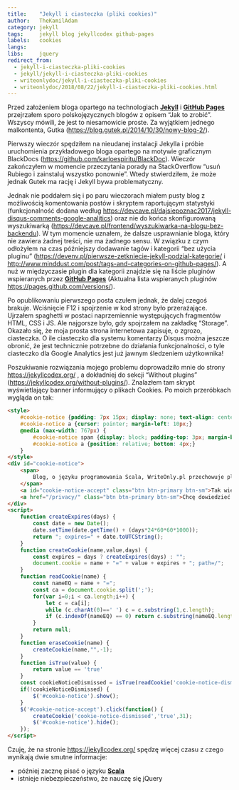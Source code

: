 ```yaml
---
title:    "Jekyll i ciasteczka (pliki cookies)"
author:   TheKamilAdam
category: jekyll
tags:     jekyll blog jekyllcodex github-pages
labels:   cookies
langs:
libs:     jquery
redirect_from:
  - jekyll-i-ciasteczka-pliki-cookies
  - jekyll/jekyll-i-ciasteczka-pliki-cookies
  - writeonlydoc/jekyll-i-ciasteczka-pliki-cookies
  - writeonlydoc/2018/08/22/jekyll-i-ciasteczka-pliki-cookies.html
---
```


Przed założeniem bloga opartego na technologiach **[Jekyll](/posts-by-tags/jekyll)** i **[GitHub Pages](/posts-by-tags/github-pages)** 
przejrzałem sporo polskojęzycznych blogów z opisem “Jak to zrobić”.
Wszyscy mówili, że jest to niesamowicie proste.
Za wyjątkiem jednego malkontenta, Gutka (<https://blog.gutek.pl/2014/10/30/nowy-blog-2/>).

Pierwszy wieczór spędziłem na nieudanej instalacji Jekylla i próbie uruchomienia przykładowego bloga opartego na motywie graficznym BlackDocs
(<https://github.com/karloespiritu/BlackDoc>).
Wieczór zakończyłem w momencie przeczytania porady na StackOverflow “usuń Rubiego i zainstaluj wszystko ponownie”.
Wtedy stwierdziłem, że może jednak Gutek ma rację i Jekyll bywa problematyczny.

Jednak nie poddałem się i po paru wieczorach miałem pusty blog z możliwością komentowania postów i skryptem raportującym statystyki
(funkcjonalność dodana według <https://devcave.pl/dajsiepoznac2017/jekyll-disqus-comments-google-analitics>)
oraz nie do końca skonfigurowaną wyszukiwarką (<https://devcave.pl/frontend/wyszukiwarka-na-blogu-bez-backendu>).
W tym momencie uznałem, że dalsze usprawnianie bloga, który nie zawiera żadnej treści, nie ma żadnego sensu.
W związku z czym odłożyłem na czas późniejszy dodawanie tagów i kategorii “bez użycia pluginu”
(<https://devenv.pl/pierwsze-zetkniecie-jekyll-podzial-kategorie/> i <http://www.minddust.com/post/tags-and-categories-on-github-pages/>).
A nuż w międzyczasie plugin dla kategorii znajdzie się na liście pluginów wspieranych przez **[GitHub Pages](/posts-by-tags/github-pages)**
(Aktualna lista wspieranych pluginów <https://pages.github.com/versions/>).

Po opublikowaniu pierwszego posta czułem jednak, że dalej czegoś brakuje. Wciśnięcie F12 i spojrzenie w kod strony było przerażające.
Ujrzałem spaghetti w postaci naprzemiennie występujących fragmentów HTML, CSS i JS.
Ale najgorsze było, gdy spojrzałem na zakładkę “Storage”.
Okazało się, że moja prosta strona internetowa zapisuje, o zgrozo, ciasteczka.
O ile ciasteczko dla systemu komentarzy Disqus można jeszcze obronić, że jest technicznie potrzebne do działania funkcjonalności,
o tyle ciasteczko dla Google Analytics jest już jawnym śledzeniem użytkownika!

Poszukiwanie rozwiązania mojego problemu doprowadziło mnie do strony <https://jekyllcodex.org/> ,
a dokładniej do sekcji “Without plugins” (<https://jekyllcodex.org/without-plugins/>).
Znalazłem tam skrypt wyświetlający banner informujący o plikach Cookies. Po moich przeróbkach wygląda on tak:

```html
<style>
    #cookie-notice {padding: 7px 15px; display: none; text-align: center; position: fixed; bottom: 0; width: 100%; background: #222; color: rgba(255,255,255,0.8);}
    #cookie-notice a {cursor: pointer; margin-left: 10px;}
    @media (max-width: 767px) {
        #cookie-notice span {display: block; padding-top: 3px; margin-bottom: 13px;}
        #cookie-notice a {position: relative; bottom: 4px;}
    }
</style>
<div id="cookie-notice">
    <span>
        Blog, o języku programowania Scala, WriteOnly.pl przechowuje pliki cookies (tzw. ciasteczka) w celach statystycznych i funkcjonalnych.
    </span>
    <a id="cookie-notice-accept" class="btn btn-primary btn-sm">Tak wiem i akceptuję.</a>
    <a href="/privacy/" class="btn btn-primary btn-sm">Chcę dowiedzieć się więcej</a>
</div>
<script>
    function createExpires(days) {
        const date = new Date();
        date.setTime(date.getTime() + (days*24*60*60*1000));
        return "; expires=" + date.toUTCString();
    }
    function createCookie(name,value,days) {
        const expires = days ? createExpires(days) : "";
        document.cookie = name + "=" + value + expires + "; path=/";
    }
    function readCookie(name) {
        const nameEQ = name + "=";
        const ca = document.cookie.split(';');
        for(var i=0;i < ca.length;i++) {
            let c = ca[i];
            while (c.charAt(0)==' ') c = c.substring(1,c.length);
            if (c.indexOf(nameEQ) == 0) return c.substring(nameEQ.length,c.length);
        }
        return null;
    }
    function eraseCookie(name) {
        createCookie(name,"",-1);
    }
    function isTrue(value) {
        return value == 'true'
    }
    const cookieNoticeDismissed = isTrue(readCookie('cookie-notice-dismissed'))
    if(!cookieNoticeDismissed) {
        $('#cookie-notice').show();
    }
    $('#cookie-notice-accept').click(function() {
        createCookie('cookie-notice-dismissed','true',31);
        $('#cookie-notice').hide();
    });
</script>

```

Czuję, że na stronie <https://jekyllcodex.org/> spędzę więcej czasu  z czego wynikają dwie smutne informacje:
* później zacznę pisać o języku **[Scala](/posts-by-langs/scala)**
* istnieje niebezpieczeństwo, że nauczę się jQuery
